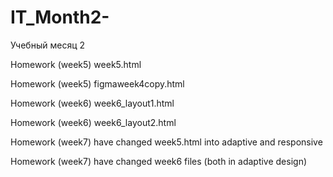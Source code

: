 # IT_Month2-
Учебный месяц 2

Homework (week5) week5.html 

Homework (week5) figmaweek4copy.html 

Homework (week6) week6_layout1.html

Homework (week6) week6_layout2.html

Homework (week7) have changed week5.html into adaptive and responsive

Homework (week7) have changed week6 files (both in adaptive design)

